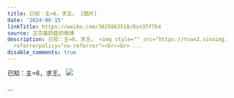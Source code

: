 ```yaml
---
title: 已知：主=6，求王。 [图片]
date: '2024-08-15'
linkTitle: https://weibo.com/3825863518/Osn3Tf7k4
source: 正宗毒奶菇的微博
description: 已知：主=6，求王。 <img style="" src="https://tvax2.sinaimg.cn/large/e40a0b5egy1hsoh144d2xj20zo0glq8f.jpg"
  referrerpolicy="no-referrer"><br><br> ...
disable_comments: true
---
```

已知：主=6，求王。 <img style="" src="https://tvax2.sinaimg.cn/large/e40a0b5egy1hsoh144d2xj20zo0glq8f.jpg" referrerpolicy="no-referrer"><br><br> ...